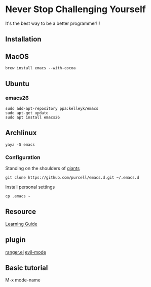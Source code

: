 # Never Stop Challenging Yourself
It's the best way to be a better programmer!!!

## Installation

## MacOS
```
brew install emacs --with-cocoa
```

## Ubuntu
### emacs26
```
sudo add-apt-repository ppa:kelleyk/emacs
sudo apt-get update
sudo apt install emacs26
```

## Archlinux
```
yaya -S emacs
```

### Configuration
Standing on the shoulders of [giants](https://github.com/purcell/emacs.d)
```
git clone https://github.com/purcell/emacs.d.git ~/.emacs.d
```

Install personal settings
```
cp .emacs ~
```

## Resource
[Learning Guide](https://github.com/redguardtoo/mastering-emacs-in-one-year-guide)

## plugin
[ranger.el](https://github.com/ralesi/ranger.el#installation)
[evil-mode](https://github.com/emacs-evil/evil)

## Basic tutorial
M-x mode-name